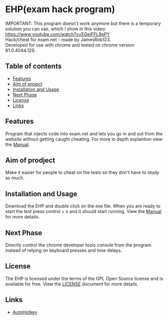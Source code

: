 # EHP(exam hack program)
IMPORTANT: This program doesn't work anymore but there is a temporary solution you can use, which I show in this video: https://www.youtube.com/watch?v=EGeiFFL9ePY<br>
Hack/cheat for exam.net - made by JamesRob123.<br>
Developed for use with chrome and tested on chrome version 81.0.4044.129.

## Table of contents
- [Features](#Features)
- [Aim of project](#Aim-of-prodject)
- [Installation and Usage](#Installation-and-Usage)
- [Next Phase](#Next-Phase)
- [License](#License)
- [Links](#Links)

## Features
Program that injects code into exam.net and lets you go in and out from the website without getting caught cheating. For more in depth explantion view the [Manual](https://htmlpreview.github.io/?https://github.com/JamesRob123/Exam-hack/blob/master/Manual.html).

## Aim of prodject
Make it easier for people to cheat on the tests so they don't have to study as much.

## Installation and Usage
Download the EHP and double click on the exe file. When you are ready to start the test press control + x and it should start running. View the [Manual](https://htmlpreview.github.io/?https://github.com/JamesRob123/Exam-hack/blob/master/Manual.html) for more details.

## Next Phase
Directly control the chrome developer tools console from the program instead of relying on keyboard presses and time delays.

## License
The EHP is licensed under the terms of the GPL Open Source license and is available for free. View the [LICENSE](https://github.com/JamesRob123/Exam-hack/blob/master/LICENSE) document for more details.

## Links
- [AutoHotkey](https://www.autohotkey.com/)
